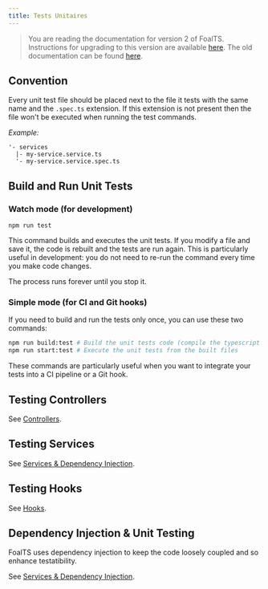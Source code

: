 ```yaml
---
title: Tests Unitaires
---
```


> You are reading the documentation for version 2 of FoalTS. Instructions for upgrading to this version are available [here](../upgrade-to-v2/README.md). The old documentation can be found [here](https://github.com/FoalTS/foal/tree/v1.x/docs).

## Convention

Every unit test file should be placed next to the file it tests with the same name and the `.spec.ts` extension. If this extension is not present then the file won't be executed when running the test commands.

*Example:*
```
'- services
  |- my-service.service.ts
  '- my-service.service.spec.ts
```

## Build and Run Unit Tests

### Watch mode (for development)

```
npm run test
```

This command builds and executes the unit tests. If you modify a file and save it, the code is rebuilt and the tests are run again. This is particularly useful in development: you do not need to re-run the command every time you make code changes.

The process runs forever until you stop it.

### Simple mode (for CI and Git hooks)

If you need to build and run the tests only once, you can use these two commands:

```sh
npm run build:test # Build the unit tests code (compile the typescript files and copy the templates)
npm run start:test # Execute the unit tests from the built files
```

These commands are particularly useful when you want to integrate your tests into a CI pipeline or a Git hook.

## Testing Controllers

See [Controllers](../architecture/controllers.md).

## Testing Services

See [Services & Dependency Injection](../architecture/services-and-dependency-injection.md).

## Testing Hooks

See [Hooks](../architecture/hooks.md).

## Dependency Injection & Unit Testing

FoalTS uses dependency injection to keep the code loosely coupled and so enhance testatibility.

See [Services & Dependency Injection](../architecture/services-and-dependency-injection.md).
